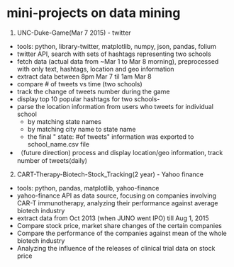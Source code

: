 # mini-projects on data mining

1) UNC-Duke-Game(Mar 7 2015) - twitter
- tools: python, library-twitter, matplotlib, numpy, json, pandas, folium
- twitter API, search with sets of hashtags representing two schools
- fetch data (actual data from ~Mar 1 to Mar 8 morning), preprocessed with only text, hashtags, location and geo information
- extract data between 8pm Mar 7 til 1am Mar 8
- compare # of tweets vs time (two schools)
- track the change of tweets number during the game
- display top 10 popular hashtags for two schools-
- parse the location information from users who tweets for individual school
    - by matching state names
    - by matching city name to state name
    - the final " state: #of tweets" information was exported to school_name.csv file
- （future direction) process and display location/geo information, track number of tweets(daily)


2) CART-Therapy-Biotech-Stock_Tracking(2 year) - Yahoo finance
- tools: python, pandas, matplotlib, yahoo-finance
- yahoo-finance API as data source, focusing on companies involving CAR-T immunotherapy, analyzing their performance against average biotech industry
- extract data from Oct 2013 (when JUNO went IPO) till Aug 1, 2015
- Compare stock price, market share changes of the certain companies
- Compare the performance of the companies against mean of the whole biotech industry
- Analyzing the influence of the releases of clinical trial data on stock price
